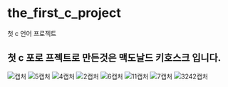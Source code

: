 the_first_c_project
==========
첫 c 언어 프로젝트

첫 c 포로 프젝트로 만든것은 맥도날드 키호스크 입니다.
-----------------
![캡처](https://github.com/icerice06/the_first_c_project/assets/117147980/3d0cb5ef-5e69-4d3e-9ad4-743a0d3d1c6f)
![5캡처](https://github.com/icerice06/the_first_c_project/assets/117147980/673a9966-2945-4dcc-8cd5-bd89157db5e8)
![4캡처](https://github.com/icerice06/the_first_c_project/assets/117147980/4459a75e-9264-401f-9e7c-11f0f8770d15)
![2캡처](https://github.com/icerice06/the_first_c_project/assets/117147980/aad25cda-9110-42b1-8f4f-1f3cda170d44)
![6캡처](https://github.com/icerice06/the_first_c_project/assets/117147980/ddbce919-4aa9-45e9-bcf8-d9dbbc5ac807)
![11캡처](https://github.com/icerice06/the_first_c_project/assets/117147980/4fbc700e-1656-4f32-b791-8d6014c03fad)
![7캡처](https://github.com/icerice06/the_first_c_project/assets/117147980/4ee411d1-b71b-47ea-bcc0-9a0ad2a1a697)
![3242캡처](https://github.com/icerice06/the_first_c_project/assets/117147980/af756555-ce31-4028-99fd-09c172380f64)
